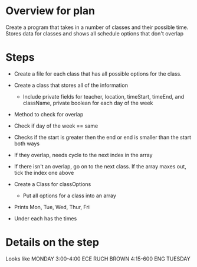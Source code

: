 # Overview for plan
Create a program that takes in a number of classes and their possible time. Stores data for classes and shows all schedule options that don't overlap



# Steps
- Create a file for each class that has all possible options for the class.
- Create a class that stores all of the information
    - Include private fields for teacher, location, timeStart, timeEnd, and className, private boolean for each day of the week

- Method to check for overlap
- Check if day of the week == same
- Checks if the start is greater then the end or end is smaller than the start both ways
- If they overlap, needs cycle to the next index in the array
- If there isn't an overlap, go on to the next class. If the array maxes out, tick the index one above 




- Create a Class for classOptions
    - Put all options for a class into an array


- Prints Mon, Tue, Wed, Thur, Fri
- Under each has the times



# Details on the step


Looks like
MONDAY
3:00-4:00 ECE RUCH BROWN
4:15-600 ENG 
TUESDAY 

